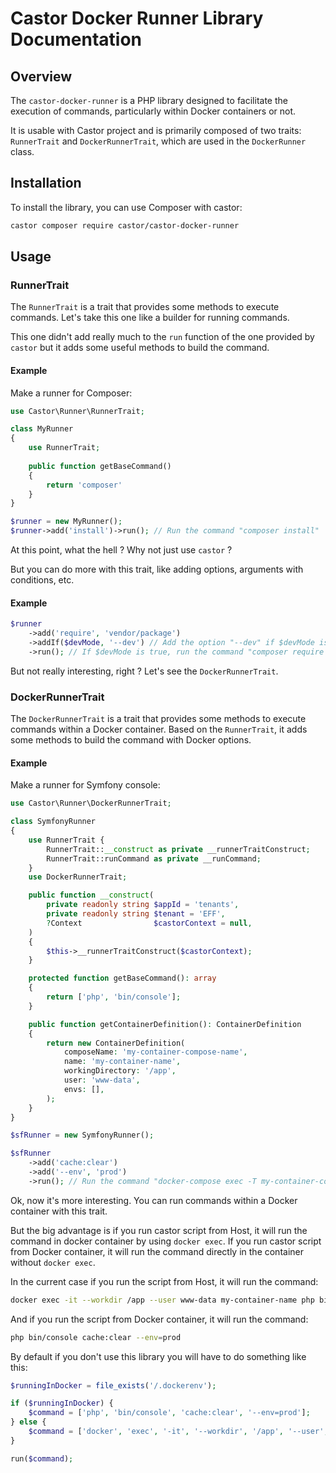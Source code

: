 # Castor Docker Runner Library Documentation

## Overview

The `castor-docker-runner` is a PHP library designed to facilitate the execution of commands, particularly within Docker
containers or not.

It is usable with Castor project and is primarily composed of two traits: `RunnerTrait` and `DockerRunnerTrait`, which
are used in the `DockerRunner` class.

## Installation

To install the library, you can use Composer with castor:

```bash
castor composer require castor/castor-docker-runner
```

## Usage

### RunnerTrait

The `RunnerTrait` is a trait that provides some methods to execute commands. Let's take this one like a builder for
running commands.

This one didn't add really much to the `run` function of the one provided by `castor` but it adds some useful methods to
build the command.

#### Example

Make a runner for Composer:

```php
use Castor\Runner\RunnerTrait;

class MyRunner
{
    use RunnerTrait;
    
    public function getBaseCommand()
    {
        return 'composer'
    }
}

$runner = new MyRunner();
$runner->add('install')->run(); // Run the command "composer install"
```

At this point, what the hell ? Why not just use `castor` ?

But you can do more with this trait, like adding options, arguments with conditions, etc.

#### Example

```php
$runner
    ->add('require', 'vendor/package')
    ->addIf($devMode, '--dev') // Add the option "--dev" if $devMode is true
    ->run(); // If $devMode is true, run the command "composer require vendor/package --dev" else "composer require vendor/package"
```

But not really interesting, right ? Let's see the `DockerRunnerTrait`.

### DockerRunnerTrait

The `DockerRunnerTrait` is a trait that provides some methods to execute commands within a Docker container. Based on
the `RunnerTrait`, it adds some methods to build the command with Docker options.

#### Example

Make a runner for Symfony console:

```php
use Castor\Runner\DockerRunnerTrait;

class SymfonyRunner
{
    use RunnerTrait {
        RunnerTrait::__construct as private __runnerTraitConstruct;
        RunnerTrait::runCommand as private __runCommand;
    }
    use DockerRunnerTrait;

    public function __construct(
        private readonly string $appId = 'tenants',
        private readonly string $tenant = 'EFF',
        ?Context                $castorContext = null,
    )
    {
        $this->__runnerTraitConstruct($castorContext);
    }

    protected function getBaseCommand(): array
    {
        return ['php', 'bin/console'];
    }

    public function getContainerDefinition(): ContainerDefinition
    {
        return new ContainerDefinition(
            composeName: 'my-container-compose-name',
            name: 'my-container-name',
            workingDirectory: '/app',
            user: 'www-data',
            envs: [],
        );
    }
}

$sfRunner = new SymfonyRunner();

$sfRunner
    ->add('cache:clear')
    ->add('--env', 'prod')
    ->run(); // Run the command "docker-compose exec -T my-container-compose-name php bin/console cache:clear --env=prod"
```

Ok, now it's more interesting. You can run commands within a Docker container with this trait.

But the big advantage is if you run castor script from Host, it will run the command in docker container by
using `docker exec`.
If you run castor script from Docker container, it will run the command directly in the container without `docker exec`.

In the current case if you run the script from Host, it will run the command:

```bash
docker exec -it --workdir /app --user www-data my-container-name php bin/console cache:clear --env=prod
```

And if you run the script from Docker container, it will run the command:

```bash
php bin/console cache:clear --env=prod
```

By default if you don't use this library you will have to do something like this:

```php
$runningInDocker = file_exists('/.dockerenv');

if ($runningInDocker) {
    $command = ['php', 'bin/console', 'cache:clear', '--env=prod'];
} else {
    $command = ['docker', 'exec', '-it', '--workdir', '/app', '--user', 'www-data', 'my-container-name', 'php', 'bin/console', 'cache:clear', '--env=prod'];
}

run($command);
```
